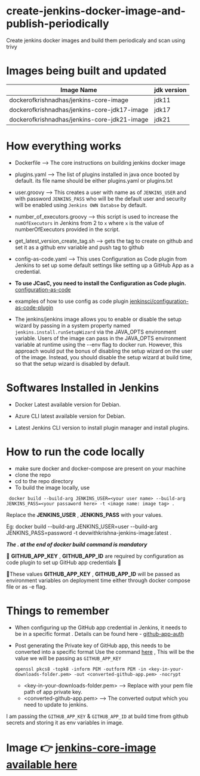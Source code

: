 # create-jenkins-docker-image-and-publish-periodically
Create jenkins docker images and build them periodicaly and scan using trivy

# Images being built and updated

| Image Name                                   | jdk version |
|----------------------------------------------|--------------|
| dockerofkrishnadhas/jenkins-core-image       | jdk11 |
| dockerofkrishnadhas/jenkins-core-jdk17-image | jdk17 |
| dockerofkrishnadhas/jenkins-core-jdk21-image | jdk21 |

# How everything works

* Dockerfile --> The core instructions on building jenkins docker image

* plugins.yaml --> The list of plugins installed in java once booted by default. its file name should be either plugins.yaml or plugins.txt

* user.groovy --> This creates a user with name as of `JENKINS_USER` and with password `JENKINS_PASS` who will be the default user and security will be enabled using `Jenkins OWN Databse` by default.

* number_of_executors.groovy --> this script is used to increase the `numOfExecutors` in Jenkins from 2 to `x` where `x` is the value of numberOfExecutors provided in the script.

* get_latest_version_create_tag.sh --> gets the tag to create on github and set it as a github env variable and push tag to github

* config-as-code.yaml --> This uses Configuration as Code plugin from Jenkins to set up some default settings like setting up a GitHub App as a credential.

* **To use JCasC, you need to install the Configuration as Code plugin.** [configuration-as-code](https://plugins.jenkins.io/configuration-as-code/)

* examples of how to use config as code plugin [jenkinsci/configuration-as-code-plugin](https://github.com/jenkinsci/configuration-as-code-plugin/tree/master/demos/role-strategy-auth)

* The jenkins/jenkins image allows you to enable or disable the setup wizard by passing in a system property named `jenkins.install.runSetupWizard` via the JAVA_OPTS environment variable. Users of the image can pass in the JAVA_OPTS environment variable at runtime using the --env flag to docker run. However, this approach would put the bonus of disabling the setup wizard on the user of the image. Instead, you should disable the setup wizard at build time, so that the setup wizard is disabled by default.

# Softwares Installed in Jenkins

* Docker Latest available version for Debian.

* Azure CLI latest available version for Debian.

* Latest Jenkins CLI version to install plugin manager and install plugins.

# How to run the code locally
* make sure docker and docker-compose are present on your machine
* clone the repo
* cd to the repo directory
* To build the image locally, use

` docker build --build-arg JENKINS_USER=<your user name> --build-arg JENKINS_PASS=<your passaword here> -t <image name: image tag> .`

Replace the **JENKINS_USER** , **JENKINS_PASS** with your values.

Eg:  docker build --build-arg JENKINS_USER=user --build-arg JENKINS_PASS=password -t devwithkrishna-jenkins-image:latest .

***The . at the end of docker build command is mandatory***

:round_pushpin: **GITHUB_APP_KEY** , **GITHUB_APP_ID** are required by configuration as code plugin to set up GitHub app credentials :round_pushpin:

:pushpin:These values **GITHUB_APP_KEY** , **GITHUB_APP_ID** will be passed as environment variables on deployment time either through docker compose file or as -e flag.

# Things to remember
* When configuring up the GitHub app credential in Jenkins, it needs to be in a specific format .
    Details can be found here - [github-app-auth](https://docs.cloudbees.com/docs/cloudbees-ci/latest/cloud-admin-guide/github-app-auth)

* Post generating the Private key of GitHub app, this needs to be converted into a specific format 
    Use the command [here](https://docs.cloudbees.com/docs/cloudbees-ci/latest/cloud-admin-guide/github-app-auth#_converting_the_private_key_for_jenkins) , This will be the value we will be passing as `GITHUB_APP_KEY`

  ```
  openssl pkcs8 -topk8 -inform PEM -outform PEM -in <key-in-your-downloads-folder.pem> -out <converted-github-app.pem> -nocrypt
  ```
  * <key-in-your-downloads-folder.pem> --> Replace with your pem file path of app private key.
  * <converted-github-app.pem> --> The converted output which you need to update to jenkins.

I am passing the `GITHUB_APP_KEY` & `GITHUB_APP_ID` at build time from github secrets and storing it as env variables in image.

# Image 👉 [jenkins-core-image available here](https://hub.docker.com/r/dockerofkrishnadhas/jenkins-core-image)